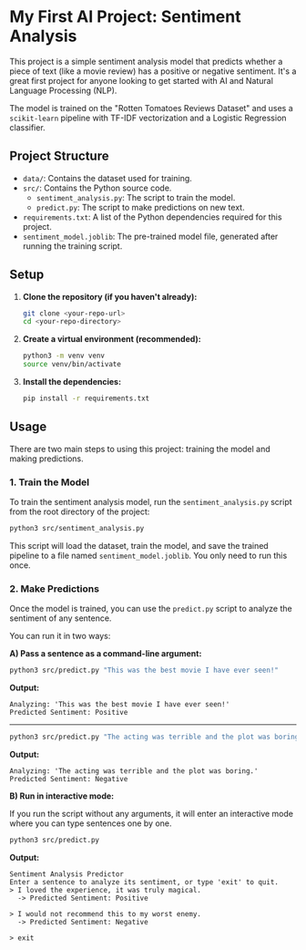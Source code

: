 # My First AI Project: Sentiment Analysis

This project is a simple sentiment analysis model that predicts whether a piece of text (like a movie review) has a positive or negative sentiment. It's a great first project for anyone looking to get started with AI and Natural Language Processing (NLP).

The model is trained on the "Rotten Tomatoes Reviews Dataset" and uses a `scikit-learn` pipeline with TF-IDF vectorization and a Logistic Regression classifier.

## Project Structure

- `data/`: Contains the dataset used for training.
- `src/`: Contains the Python source code.
  - `sentiment_analysis.py`: The script to train the model.
  - `predict.py`: The script to make predictions on new text.
- `requirements.txt`: A list of the Python dependencies required for this project.
- `sentiment_model.joblib`: The pre-trained model file, generated after running the training script.

## Setup

1.  **Clone the repository (if you haven't already):**
    ```bash
    git clone <your-repo-url>
    cd <your-repo-directory>
    ```

2.  **Create a virtual environment (recommended):**
    ```bash
    python3 -m venv venv
    source venv/bin/activate
    ```

3.  **Install the dependencies:**
    ```bash
    pip install -r requirements.txt
    ```

## Usage

There are two main steps to using this project: training the model and making predictions.

### 1. Train the Model

To train the sentiment analysis model, run the `sentiment_analysis.py` script from the root directory of the project:

```bash
python3 src/sentiment_analysis.py
```

This script will load the dataset, train the model, and save the trained pipeline to a file named `sentiment_model.joblib`. You only need to run this once.

### 2. Make Predictions

Once the model is trained, you can use the `predict.py` script to analyze the sentiment of any sentence.

You can run it in two ways:

**A) Pass a sentence as a command-line argument:**

```bash
python3 src/predict.py "This was the best movie I have ever seen!"
```
**Output:**
```
Analyzing: 'This was the best movie I have ever seen!'
Predicted Sentiment: Positive
```

---

```bash
python3 src/predict.py "The acting was terrible and the plot was boring."
```
**Output:**
```
Analyzing: 'The acting was terrible and the plot was boring.'
Predicted Sentiment: Negative
```

**B) Run in interactive mode:**

If you run the script without any arguments, it will enter an interactive mode where you can type sentences one by one.

```bash
python3 src/predict.py
```
**Output:**
```
Sentiment Analysis Predictor
Enter a sentence to analyze its sentiment, or type 'exit' to quit.
> I loved the experience, it was truly magical.
  -> Predicted Sentiment: Positive

> I would not recommend this to my worst enemy.
  -> Predicted Sentiment: Negative

> exit
```